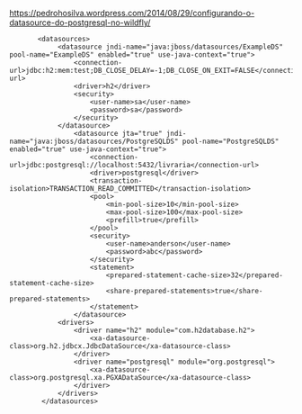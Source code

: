 
https://pedrohosilva.wordpress.com/2014/08/29/configurando-o-datasource-do-postgresql-no-wildfly/

           <datasources>
                <datasource jndi-name="java:jboss/datasources/ExampleDS" pool-name="ExampleDS" enabled="true" use-java-context="true">
                    <connection-url>jdbc:h2:mem:test;DB_CLOSE_DELAY=-1;DB_CLOSE_ON_EXIT=FALSE</connection-url>
                    <driver>h2</driver>
                    <security>
                        <user-name>sa</user-name>
                        <password>sa</password>
                    </security>
                </datasource>
                    <datasource jta="true" jndi-name="java:jboss/datasources/PostgreSQLDS" pool-name="PostgreSQLDS" enabled="true" use-java-context="true">
                        <connection-url>jdbc:postgresql://localhost:5432/livraria</connection-url>
                        <driver>postgresql</driver>
                        <transaction-isolation>TRANSACTION_READ_COMMITTED</transaction-isolation>
                        <pool>
                            <min-pool-size>10</min-pool-size>
                            <max-pool-size>100</max-pool-size>
                            <prefill>true</prefill>
                        </pool>
                        <security>
                            <user-name>anderson</user-name>
                            <password>abc</password>
                        </security>
                        <statement>
                            <prepared-statement-cache-size>32</prepared-statement-cache-size>
                            <share-prepared-statements>true</share-prepared-statements>
                        </statement>
                    </datasource>
                <drivers>
                    <driver name="h2" module="com.h2database.h2">
                        <xa-datasource-class>org.h2.jdbcx.JdbcDataSource</xa-datasource-class>
                    </driver>
                    <driver name="postgresql" module="org.postgresql">
                        <xa-datasource-class>org.postgresql.xa.PGXADataSource</xa-datasource-class>
                    </driver>
                </drivers>
            </datasources>
 
